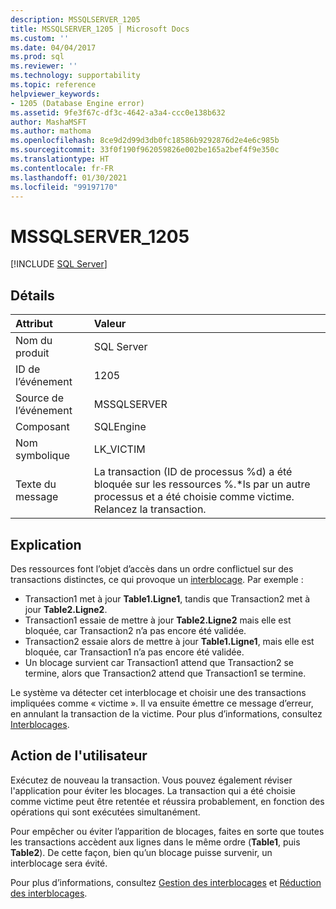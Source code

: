 ```yaml
---
description: MSSQLSERVER_1205
title: MSSQLSERVER_1205 | Microsoft Docs
ms.custom: ''
ms.date: 04/04/2017
ms.prod: sql
ms.reviewer: ''
ms.technology: supportability
ms.topic: reference
helpviewer_keywords:
- 1205 (Database Engine error)
ms.assetid: 9fe3f67c-df3c-4642-a3a4-ccc0e138b632
author: MashaMSFT
ms.author: mathoma
ms.openlocfilehash: 8ce9d2d99d3db0fc18586b9292876d2e4e6c985b
ms.sourcegitcommit: 33f0f190f962059826e002be165a2bef4f9e350c
ms.translationtype: HT
ms.contentlocale: fr-FR
ms.lasthandoff: 01/30/2021
ms.locfileid: "99197170"
---
```

# <a name="mssqlserver_1205"></a>MSSQLSERVER_1205
 [!INCLUDE [SQL Server](../../includes/applies-to-version/sqlserver.md)]
  
## <a name="details"></a>Détails  
  
| Attribut | Valeur |  
| :-------- | :---- |  
|Nom du produit|SQL Server|  
|ID de l’événement|1205|  
|Source de l’événement|MSSQLSERVER|  
|Composant|SQLEngine|  
|Nom symbolique|LK_VICTIM|  
|Texte du message|La transaction (ID de processus %d) a été bloquée sur les ressources %.*ls par un autre processus et a été choisie comme victime. Relancez la transaction.|  
  
## <a name="explanation"></a>Explication

Des ressources font l’objet d’accès dans un ordre conflictuel sur des transactions distinctes, ce qui provoque un [interblocage](../sql-server-transaction-locking-and-row-versioning-guide.md?#deadlocks). Par exemple :  
  
- Transaction1 met à jour **Table1.Ligne1**, tandis que Transaction2 met à jour **Table2.Ligne2**.
- Transaction1 essaie de mettre à jour **Table2.Ligne2** mais elle est bloquée, car Transaction2 n’a pas encore été validée.  
- Transaction2 essaie alors de mettre à jour **Table1.Ligne1**, mais elle est bloquée, car Transaction1 n’a pas encore été validée.
- Un blocage survient car Transaction1 attend que Transaction2 se termine, alors que Transaction2 attend que Transaction1 se termine.  
  
Le système va détecter cet interblocage et choisir une des transactions impliquées comme « victime ». Il va ensuite émettre ce message d’erreur, en annulant la transaction de la victime.  Pour plus d’informations, consultez [Interblocages](../sql-server-transaction-locking-and-row-versioning-guide.md?#deadlocks).

## <a name="user-action"></a>Action de l'utilisateur  

Exécutez de nouveau la transaction. Vous pouvez également réviser l'application pour éviter les blocages. La transaction qui a été choisie comme victime peut être retentée et réussira probablement, en fonction des opérations qui sont exécutées simultanément.  
  
Pour empêcher ou éviter l’apparition de blocages, faites en sorte que toutes les transactions accèdent aux lignes dans le même ordre (**Table1**, puis **Table2**). De cette façon, bien qu’un blocage puisse survenir, un interblocage sera évité.  
  
Pour plus d’informations, consultez [Gestion des interblocages](../sql-server-transaction-locking-and-row-versioning-guide.md?#handling-deadlocks) et [Réduction des interblocages](../sql-server-transaction-locking-and-row-versioning-guide.md#deadlock_minimizing).
